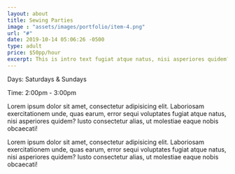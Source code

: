```yaml
---
layout: about
title: Sewing Parties
image : "assets/images/portfolio/item-4.png"
url: "#"
date: 2019-10-14 05:06:26 -0500
type: adult
price: $50pp/hour
excerpt: This is intro text fugiat atque natus, nisi asperiores quidem? Iusto consectetur alias, ut molestiae eaque nobis obcaecati!
---
```

Days: Saturdays & Sundays

Time: 2:00pm - 3:00pm

Lorem ipsum dolor sit amet, consectetur adipisicing elit. Laboriosam exercitationem unde, quas earum, error sequi voluptates fugiat atque natus, nisi asperiores quidem? Iusto consectetur alias, ut molestiae eaque nobis obcaecati!

Lorem ipsum dolor sit amet, consectetur adipisicing elit. Laboriosam exercitationem unde, quas earum, error sequi voluptates fugiat atque natus, nisi asperiores quidem? Iusto consectetur alias, ut molestiae eaque nobis obcaecati!